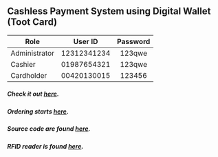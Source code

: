 ## Cashless Payment System using Digital Wallet (Toot Card)

| Role          | User ID     | Password |
| ------------- |:-----------:|:--------:|
| Administrator | 12312341234 | 123qwe   |
| Cashier       | 01987654321 | 123qwe   |
| Cardholder    | 00420130015 | 123456   |

##### Check it out [here](http://tootpay.epizy.com/).
##### Ordering starts [here](http://tootpay.epizy.com/idle).
##### Source code are found [here](https//github.com/zneyrl/tootpay).
##### RFID reader is found [here](https//github.com/zneyrl/TootPayRfid).